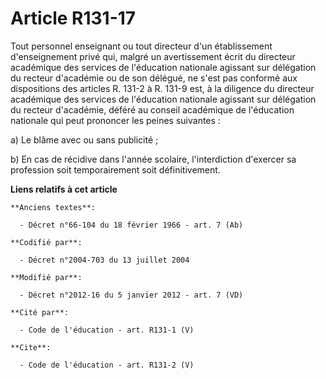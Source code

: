 # Article R131-17

Tout personnel enseignant ou tout directeur d'un établissement d'enseignement privé qui, malgré un avertissement écrit du
directeur académique des services de l'éducation nationale agissant sur délégation du recteur d'académie ou de son délégué,
ne s'est pas conformé aux dispositions des articles R. 131-2 à R. 131-9 est, à la diligence du directeur académique des
services de l'éducation nationale agissant sur délégation du recteur d'académie, déféré au conseil académique de l'éducation
nationale qui peut prononcer les peines suivantes : 

a) Le blâme avec ou sans publicité ; 

b) En cas de récidive dans l'année scolaire, l'interdiction d'exercer sa profession soit temporairement soit définitivement.

**Liens relatifs à cet article**

	**Anciens textes**:

	  - Décret n°66-104 du 18 février 1966 - art. 7 (Ab)

	**Codifié par**:

	  - Décret n°2004-703 du 13 juillet 2004

	**Modifié par**:

	  - Décret n°2012-16 du 5 janvier 2012 - art. 7 (VD)

	**Cité par**:

	  - Code de l'éducation - art. R131-1 (V)

	**Cite**:

	  - Code de l'éducation - art. R131-2 (V)
